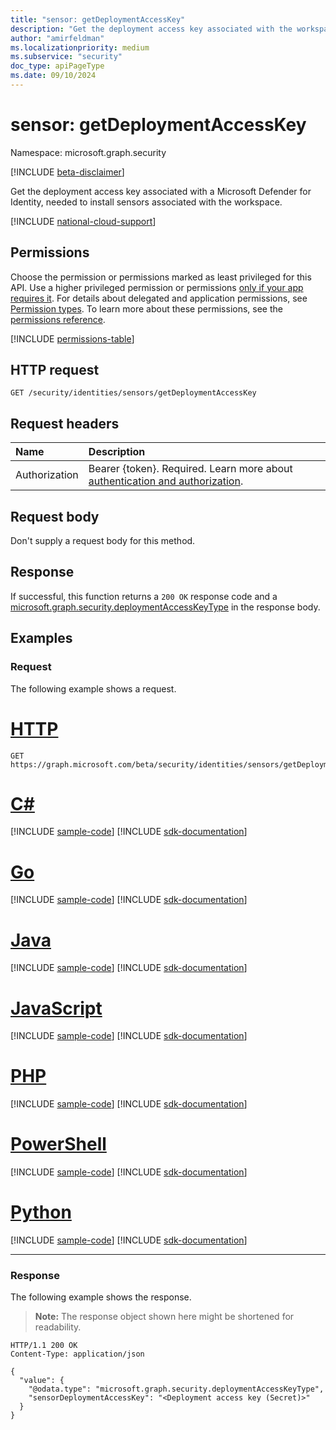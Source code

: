 ```yaml
---
title: "sensor: getDeploymentAccessKey"
description: "Get the deployment access key associated with the workspace."
author: "amirfeldman"
ms.localizationpriority: medium
ms.subservice: "security"
doc_type: apiPageType
ms.date: 09/10/2024
---
```


# sensor: getDeploymentAccessKey

Namespace: microsoft.graph.security

[!INCLUDE [beta-disclaimer](../../includes/beta-disclaimer.md)]

Get the deployment access key associated with a Microsoft Defender for Identity, needed to install sensors associated with the workspace.

[!INCLUDE [national-cloud-support](../../includes/global-us.md)]

## Permissions

Choose the permission or permissions marked as least privileged for this API. Use a higher privileged permission or permissions [only if your app requires it](/graph/permissions-overview#best-practices-for-using-microsoft-graph-permissions). For details about delegated and application permissions, see [Permission types](/graph/permissions-overview#permission-types). To learn more about these permissions, see the [permissions reference](/graph/permissions-reference).

<!-- { "blockType": "permissions", "name": "security_sensor_getdeploymentaccesskey" } -->
[!INCLUDE [permissions-table](../includes/permissions/security-sensor-getdeploymentaccesskey-permissions.md)]

## HTTP request

<!-- {
  "blockType": "ignored"
}
-->
``` http
GET /security/identities/sensors/getDeploymentAccessKey
```

## Request headers

|Name|Description|
|:---|:---|
|Authorization|Bearer {token}. Required. Learn more about [authentication and authorization](/graph/auth/auth-concepts).|

## Request body

Don't supply a request body for this method.

## Response

If successful, this function returns a `200 OK` response code and a [microsoft.graph.security.deploymentAccessKeyType](../resources/security-deploymentaccesskeytype.md) in the response body.

## Examples

### Request

The following example shows a request.
# [HTTP](#tab/http)
<!-- {
  "blockType": "request",
  "name": "sensorthis.getdeploymentaccesskey"
}
-->
``` http
GET https://graph.microsoft.com/beta/security/identities/sensors/getDeploymentAccessKey
```

# [C#](#tab/csharp)
[!INCLUDE [sample-code](../includes/snippets/csharp/sensorthisgetdeploymentaccesskey-csharp-snippets.md)]
[!INCLUDE [sdk-documentation](../includes/snippets/snippets-sdk-documentation-link.md)]

# [Go](#tab/go)
[!INCLUDE [sample-code](../includes/snippets/go/sensorthisgetdeploymentaccesskey-go-snippets.md)]
[!INCLUDE [sdk-documentation](../includes/snippets/snippets-sdk-documentation-link.md)]

# [Java](#tab/java)
[!INCLUDE [sample-code](../includes/snippets/java/sensorthisgetdeploymentaccesskey-java-snippets.md)]
[!INCLUDE [sdk-documentation](../includes/snippets/snippets-sdk-documentation-link.md)]

# [JavaScript](#tab/javascript)
[!INCLUDE [sample-code](../includes/snippets/javascript/sensorthisgetdeploymentaccesskey-javascript-snippets.md)]
[!INCLUDE [sdk-documentation](../includes/snippets/snippets-sdk-documentation-link.md)]

# [PHP](#tab/php)
[!INCLUDE [sample-code](../includes/snippets/php/sensorthisgetdeploymentaccesskey-php-snippets.md)]
[!INCLUDE [sdk-documentation](../includes/snippets/snippets-sdk-documentation-link.md)]

# [PowerShell](#tab/powershell)
[!INCLUDE [sample-code](../includes/snippets/powershell/sensorthisgetdeploymentaccesskey-powershell-snippets.md)]
[!INCLUDE [sdk-documentation](../includes/snippets/snippets-sdk-documentation-link.md)]

# [Python](#tab/python)
[!INCLUDE [sample-code](../includes/snippets/python/sensorthisgetdeploymentaccesskey-python-snippets.md)]
[!INCLUDE [sdk-documentation](../includes/snippets/snippets-sdk-documentation-link.md)]

---

### Response

The following example shows the response.
>**Note:** The response object shown here might be shortened for readability.
<!-- {
  "blockType": "response",
  "truncated": true,
  "@odata.type": "microsoft.graph.security.deploymentAccessKeyType"
}
-->
``` http
HTTP/1.1 200 OK
Content-Type: application/json

{
  "value": {
    "@odata.type": "microsoft.graph.security.deploymentAccessKeyType",
    "sensorDeploymentAccessKey": "<Deployment access key (Secret)>"
  }
}
```
